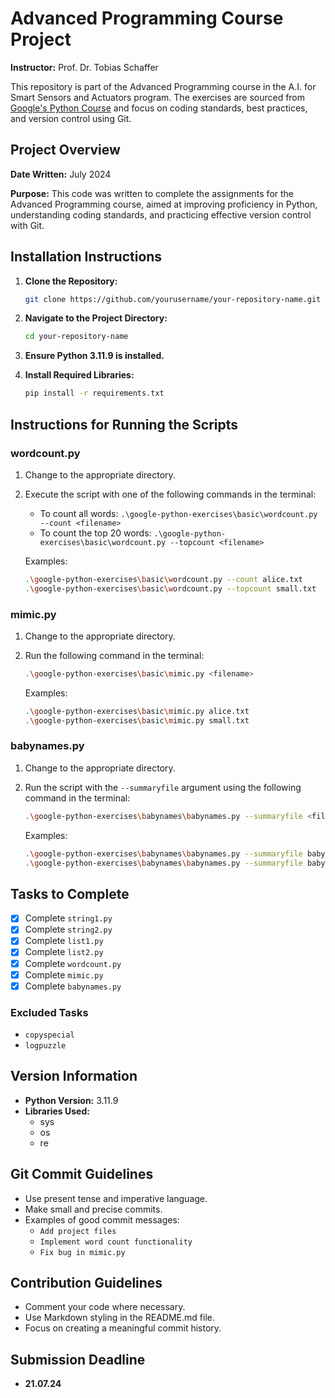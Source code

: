 

# Advanced Programming Course Project

**Instructor:** Prof. Dr. Tobias Schaffer

This repository is part of the Advanced Programming course in the A.I. for Smart Sensors and Actuators program. The exercises are sourced from [Google's Python Course](https://developers.google.com/edu/python/) and focus on coding standards, best practices, and version control using Git.

## Project Overview

**Date Written:** July 2024

**Purpose:** This code was written to complete the assignments for the Advanced Programming course, aimed at improving proficiency in Python, understanding coding standards, and practicing effective version control with Git.



## Installation Instructions

1. **Clone the Repository:**
   ```sh
   git clone https://github.com/yourusername/your-repository-name.git
   ```
2. **Navigate to the Project Directory:**
   ```sh
   cd your-repository-name
   ```
3. **Ensure Python 3.11.9 is installed.**

4. **Install Required Libraries:**
   ```sh
   pip install -r requirements.txt
   ```

## Instructions for Running the Scripts

### wordcount.py
1. Change to the appropriate directory.
2. Execute the script with one of the following commands in the terminal:
   - To count all words: `.\google-python-exercises\basic\wordcount.py --count <filename>`
   - To count the top 20 words: `.\google-python-exercises\basic\wordcount.py --topcount <filename>`
   
   Examples:
   ```sh
   .\google-python-exercises\basic\wordcount.py --count alice.txt
   .\google-python-exercises\basic\wordcount.py --topcount small.txt
   ```

### mimic.py
1. Change to the appropriate directory.
2. Run the following command in the terminal:
   ```sh
   .\google-python-exercises\basic\mimic.py <filename>
   ```

   Examples:
   ```sh
   .\google-python-exercises\basic\mimic.py alice.txt
   .\google-python-exercises\basic\mimic.py small.txt
   ```

### babynames.py
1. Change to the appropriate directory.
2. Run the script with the `--summaryfile` argument using the following command in the terminal:
   ```sh
   .\google-python-exercises\babynames\babynames.py --summaryfile <filename>
   ```

   Examples:
   ```sh
   .\google-python-exercises\babynames\babynames.py --summaryfile baby2006.html
   .\google-python-exercises\babynames\babynames.py --summaryfile baby1998.html
   ```

## Tasks to Complete
- [x] Complete `string1.py`
- [x] Complete `string2.py`
- [x] Complete `list1.py`
- [x] Complete `list2.py`
- [x] Complete `wordcount.py`
- [x] Complete `mimic.py`
- [x] Complete `babynames.py`

### Excluded Tasks
- `copyspecial`
- `logpuzzle`

## Version Information
- **Python Version:** 3.11.9
- **Libraries Used:**
  - sys
  - os
  - re

## Git Commit Guidelines
- Use present tense and imperative language.
- Make small and precise commits.
- Examples of good commit messages:
  - `Add project files`
  - `Implement word count functionality`
  - `Fix bug in mimic.py`

## Contribution Guidelines
- Comment your code where necessary.
- Use Markdown styling in the README.md file.
- Focus on creating a meaningful commit history.

## Submission Deadline
- **21.07.24**

